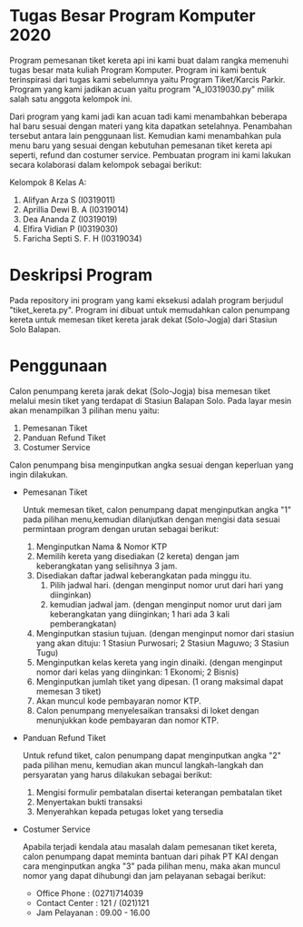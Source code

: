 # Tugas Besar Program Komputer 2020

  Program pemesanan tiket kereta api ini kami buat dalam rangka memenuhi tugas besar mata kuliah Program Komputer. Program ini kami bentuk terinspirasi dari tugas kami sebelumnya yaitu Program Tiket/Karcis Parkir. Program yang kami jadikan acuan yaitu program "A_I0319030.py" milik salah satu anggota kelompok ini.
  
  Dari program yang kami jadi kan acuan tadi kami menambahkan beberapa hal baru sesuai dengan materi yang kita dapatkan setelahnya. Penambahan tersebut antara lain penggunaan list. Kemudian kami menambahkan pula menu baru yang sesuai dengan kebutuhan pemesanan tiket kereta api seperti, refund dan costumer service. Pembuatan program ini kami lakukan secara kolaborasi dalam kelompok sebagai berikut:
 
 Kelompok 8 Kelas A:
  1. Alifyan Arza S         (I0319011)
  2. Aprillia Dewi B. A     (I0319014)
  3. Dea Ananda Z           (I0319019)
  4. Elfira Vidian P        (I0319030)
  5. Faricha Septi S. F. H  (I0319034)
  
# Deskripsi Program

  Pada repository ini program yang kami eksekusi adalah program berjudul "tiket_kereta.py". Program ini dibuat untuk memudahkan calon penumpang kereta untuk memesan tiket kereta jarak dekat (Solo-Jogja) dari Stasiun Solo Balapan. 
  
# Penggunaan

  Calon penumpang kereta jarak dekat (Solo-Jogja) bisa memesan tiket melalui mesin tiket yang terdapat di Stasiun Balapan Solo. Pada layar mesin akan menampilkan 3 pilihan menu yaitu:
  
  1. Pemesanan Tiket
  2. Panduan Refund Tiket
  3. Costumer Service
  
  Calon penumpang bisa menginputkan angka sesuai dengan keperluan yang ingin dilakukan.
 
  * Pemesanan Tiket
  
      Untuk memesan tiket, calon penumpang dapat menginputkan angka "1" pada pilihan menu,kemudian dilanjutkan dengan mengisi data sesuai permintaan program dengan urutan sebagai berikut:
      1. Menginputkan Nama & Nomor KTP
      2. Memilih kereta yang disediakan (2 kereta) dengan jam keberangkatan yang selisihnya 3 jam.
      3. Disediakan daftar jadwal keberangkatan pada minggu itu.
          1. Pilih jadwal hari. (dengan menginput nomor urut dari hari yang diinginkan)
          2. kemudian jadwal jam. (dengan menginput nomor urut dari jam keberangkatan yang diinginkan; 1 hari ada 3 kali pemberangkatan)
      4. Menginputkan stasiun tujuan. (dengan menginput nomor dari stasiun yang akan dituju: 1 Stasiun Purwosari; 2 Stasiun Maguwo; 3 Stasiun Tugu)
      5. Menginputkan kelas kereta yang ingin dinaiki. (dengan menginput nomor dari kelas yang diinginkan: 1 Ekonomi; 2 Bisnis)
      6. Menginputkan jumlah tiket yang dipesan. (1 orang maksimal dapat memesan 3 tiket)
      7. Akan muncul kode pembayaran nomor KTP.
      8. Calon penumpang menyelesaikan transaksi di loket dengan menunjukkan kode pembayaran dan nomor KTP.
      
  * Panduan Refund Tiket
  
      Untuk refund tiket, calon penumpang dapat menginputkan angka "2" pada pilihan menu, kemudian akan muncul langkah-langkah dan persyaratan yang harus dilakukan sebagai berikut:
      1. Mengisi formulir pembatalan disertai keterangan pembatalan tiket
      2. Menyertakan bukti transaksi
      3. Menyerahkan kepada petugas loket yang tersedia

  * Costumer Service

      Apabila terjadi kendala atau masalah dalam pemesanan tiket kereta, calon penumpang dapat meminta bantuan dari pihak PT KAI dengan cara menginputkan angka "3" pada pilihan menu, maka akan muncul nomor yang dapat dihubungi dan jam pelayanan sebagai berikut:
      -  Office Phone   : (0271)714039
      -  Contact Center : 121 / (021)121
      -  Jam Pelayanan  : 09.00 - 16.00

